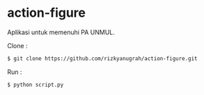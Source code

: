 # action-figure

Aplikasi untuk memenuhi PA UNMUL.

Clone :

```bash
$ git clone https://github.com/rizkyanugrah/action-figure.git
```

Run :

```bash
$ python script.py
```